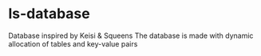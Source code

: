 # ls-database
Database inspired by Keisi &amp; Squeens
The database is made with dynamic allocation of tables and key-value pairs
